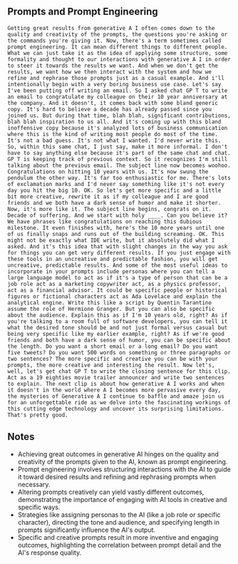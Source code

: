 ## Prompts and Prompt Engineering
```
Getting great results from generative A I often comes down to the quality and creativity of the prompts, the questions you're asking or the commands you're giving it. Now, there's a term sometimes called prompt engineering. It can mean different things to different people. What we can just take it as the idea of applying some structure, some formality and thought to our interactions with generative A I in order to steer it towards the results we want. And when we don't get the results, we want how we then interact with the system and how we refine and rephrase those prompts just as a casual example. And i'll intentionally begin with a very boring business use case. Let's say I've been putting off writing an email. So I asked chat GP T to write an email to congratulate my colleague on their 10 year anniversary at the company. And it doesn't, it comes back with some bland generic copy. It's hard to believe a decade has already passed since you joined us. But during that time, blah blah, significant contributions, blah blah inspiration to us all. And it's coming up with this bland inoffensive copy because it's analyzed lots of business communication where this is the kind of writing most people do most of the time. It's not a bad guess. It's not what I wanted. I'd never write this. So, within this same chat, I just say, make it more informal. I don't have to say anything else because it's part of the same chat and chat. GP T is keeping track of previous context. So it recognizes I'm still talking about the previous email. The subject line now becomes woohoo. Congratulations on hitting 10 years with us. It's now swung the pendulum the other way. It's far too enthusiastic for me. There's lots of exclamation marks and I'd never say something like it's not every day you hit the big 10. OK. So let's get more specific and a little bit more creative, rewrite it as if my colleague and I are good friends and we both have a dark sense of humor and make it shorter. Now, it's more like it. The subject line begins, congrats on it. Decade of suffering. And we start with holy ____. Can you believe it? We have phrases like congratulations on reaching this dubious milestone. It even finishes with, here's the 10 more years until one of us finally snaps and runs out of the building screaming. OK. This might not be exactly what IDE write, but it absolutely did what I asked. And it's this idea that with slight changes in the way you ask for things you can get very different results. If you just engage with these tools in an uncreative and predictable fashion, you will get uncreative, predictable results. And some of the most useful ideas to incorporate in your prompts include personas where you can tell a large language model to act as if it's a type of person that can be a job role act as a marketing copywriter act, as a physics professor, act as a financial advisor. It could be specific people or historical figures or fictional characters act as Ada Lovelace and explain the analytical engine. Write this like a script by Quentin Tarantino assume the role of Hermione Granger. But you can also be specific about the audience. Explain this as if I'm 10 years old, right? As if you're talking to a room full of software developers, you can tell it what the desired tone should be and not just formal versus casual but being very specific like my earlier example, right? As if we're good friends and both have a dark sense of humor, you can be specific about the length. Do you want a short email or a long email? Do you want five tweets? Do you want 500 words on something or three paragraphs or two sentences? The more specific and creative you can be with your prompts, the more creative and interesting the result. Now let's, well, let's get chat GP T to write the closing sentence for this clip. Act as a 19 eighties movie trailer announcer and write two sentences to explain. The next clip is about how generative A I works and when it doesn't in the world where A I becomes more pervasive every day, the mysteries of Generative A I continue to baffle and amaze join us for an unforgettable ride as we delve into the fascinating workings of this cutting edge technology and uncover its surprising limitations. That's pretty good.
```

## Notes
- Achieving great outcomes in generative AI hinges on the quality and creativity of the prompts given to the AI, known as prompt engineering.
- Prompt engineering involves structuring interactions with the AI to guide it toward desired results and refining and rephrasing prompts when necessary.
- Altering prompts creatively can yield vastly different outcomes, demonstrating the importance of engaging with AI tools in creative and specific ways.
- Strategies like assigning personas to the AI (like a job role or specific character), directing the tone and audience, and specifying length in prompts significantly influence the AI's output.
- Specific and creative prompts result in more inventive and engaging outcomes, highlighting the correlation between prompt detail and the AI's response quality.